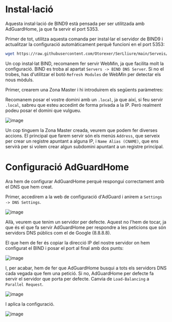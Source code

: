 # Instal·lació

Aquesta instal·lació de BIND9 està pensada per ser utilitzada amb AdGuardHome, ja que fa servir el port 5353.

Primer de tot, utilitza aquesta comanda per instal·lar el servidor de BIND9 i actualitzar la configuració automàticament perquè funcioni en el port 5353:

```bash
wget https://raw.githubusercontent.com/Otorexer/SerLliure/main/Serveis/BIND/Install.sh && bash install.sh && rm install.sh
```

Un cop instal·lat BIND, recomanem fer servir WebMin, ja que facilita molt la configuració. BIND es troba al apartat `Servers -> BIND DNS Server`. Si no el trobes, has d'utilitzar el botó `Refresh Modules` de WebMin per detectar els nous mòduls.

Primer, crearem una Zona Master i hi introduirem els següents paràmetres:

Recomanem posar el vostre domini amb un `.local`, ja que així, si feu servir `.local`, sabreu que esteu accedint de forma privada a la IP. Però realment podeu posar el domini que vulgueu.

![image](https://github.com/Otorexer/SerLliure/assets/118485801/6c28da3c-2e85-47ca-8646-cd2428c381cc)

Un cop tinguem la Zona Master creada, veurem que podem fer diverses accions. El principal que farem servir són els menús `Address`, que serveix per crear un registre apuntant a alguna IP, i `Name Alias (CNAME)`, que ens servirà per si volem crear algun subdomini apuntant a un registre principal.

# Configuració AdGuardHome

Ara hem de configurar AdGuardHome perquè respongui correctament amb el DNS que hem creat.

Primer, accedirem a la web de configuració d'AdGuard i anirem a `Settings -> DNS Settings`.

![image](https://github.com/Otorexer/SerLliure/assets/118485801/6d454755-3cd1-4e55-b757-65f19e909bf6)

Allà, veurem que tenim un servidor per defecte. Aquest no l'hem de tocar, ja que és el que fa servir AdGuardHome per respondre a les peticions que són servidors DNS públics com el de Google (8.8.8.8).

El que hem de fer és copiar la direcció IP del nostre servidor on hem configurat el BIND i posar el port al final amb dos punts:

![image](https://github.com/Otorexer/SerLliure/assets/118485801/97b88919-fabc-4826-af2e-2fdfbd45f3b4)

I, per acabar, hem de fer que AdGuardHome busqui a tots els servidors DNS cada vegada que fem una petició. Si no, AdGuardHome per defecte fa servir el servidor que porta per defecte. Canvia de `Load-Balancing` a `Parallel Request`.

![image](https://github.com/Otorexer/SerLliure/assets/118485801/59129f4a-0f33-4fe8-a608-4d9440d12768)

I aplica la configuració.

![image](https://github.com/Otorexer/SerLliure/assets/118485801/6f589386-c621-457a-b148-7b14e0d33713)
